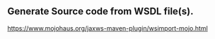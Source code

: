 ## Generate Source code from WSDL file(s).
https://www.mojohaus.org/jaxws-maven-plugin/wsimport-mojo.html


